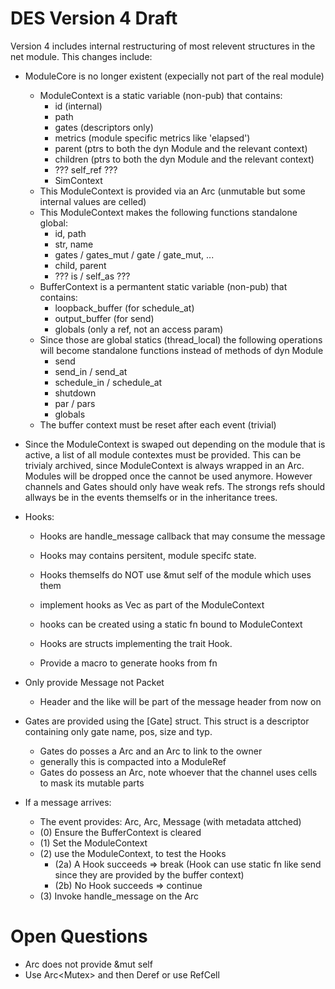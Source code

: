 # DES Version 4 Draft

Version 4 includes internal restructuring of most relevent structures in the
net module. This changes include:

-   ModuleCore is no longer existent (expecially not part of the real module)

    -   ModuleContext is a static variable (non-pub) that contains:
        -   id (internal)
        -   path
        -   gates (descriptors only)
        -   metrics (module specific metrics like 'elapsed')
        -   parent (ptrs to both the dyn Module and the relevant context)
        -   children (ptrs to both the dyn Module and the relevant context)
        -   ??? self_ref ???
        -   SimContext
    -   This ModuleContext is provided via an Arc (unmutable but some internal values are celled)
    -   This ModuleContext makes the following functions standalone global:
        -   id, path
        -   str, name
        -   gates / gates_mut / gate / gate_mut, ...
        -   child, parent
        -   ??? is / self_as ???
    -   BufferContext is a permantent static variable (non-pub) that contains:
        -   loopback_buffer (for schedule_at)
        -   output_buffer (for send)
        -   globals (only a ref, not an access param)
    -   Since those are global statics (thread_local) the following operations will
        become standalone functions instead of methods of dyn Module
        -   send
        -   send_in / send_at
        -   schedule_in / schedule_at
        -   shutdown
        -   par / pars
        -   globals
    -   The buffer context must be reset after each event (trivial)

-   Since the ModuleContext is swaped out depending on the module that is active,
    a list of all module contextes must be provided.
    This can be trivialy archived, since ModuleContext is always wrapped in an Arc.
    Modules will be dropped once the cannot be used anymore. However channels and Gates
    should only have weak refs. The strongs refs should allways be in the events themselfs
    or in the inheritance trees.

-   Hooks:

    -   Hooks are handle_message callback that may consume the message
    -   Hooks may contains persitent, module specifc state.
    -   Hooks themselfs do NOT use &mut self of the module which uses them
    -   implement hooks as Vec<dyn Hook> as part of the ModuleContext
    -   hooks can be created using a static fn bound to ModuleContext

    -   Hooks are structs implementing the trait Hook.
    -   Provide a macro to generate hooks from fn

-   Only provide Message not Packet

    -   Header and the like will be part of the message header from now on

-   Gates are provided using the [Gate] struct. This struct is a descriptor containing only
    gate name, pos, size and typ.

    -   Gates do posses a Arc<dyn Module> and an Arc<ModuleContext> to link to the owner
    -   generally this is compacted into a ModuleRef
    -   Gates do possess an Arc<Channel>, note whoever that the channel uses cells to mask its mutable parts

-   If a message arrives:
    -   The event provides: Arc<dyn Module>, Arc<ModuleContext>, Message (with metadata attched)
    -   (0) Ensure the BufferContext is cleared
    -   (1) Set the ModuleContext
    -   (2) use the ModuleContext, to test the Hooks
        -   (2a) A Hook succeeds => break (Hook can use static fn like send since they are provided by the buffer context)
        -   (2b) No Hook succeeds => continue
    -   (3) Invoke handle_message on the Arc<dyn Module>

# Open Questions

-   Arc<dyn Module> does not provide &mut self
-   Use Arc<Mutex<dyn Module>> and then Deref or use RefCell
